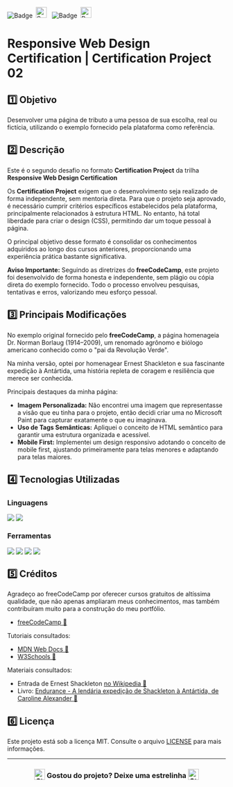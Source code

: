 ![Badge](https://img.shields.io/badge/freeCodeCamp-BB2649?style=for-the-badge)&nbsp;&nbsp;<img src="https://raw.githubusercontent.com/Tarikul-Islam-Anik/Animated-Fluent-Emojis/master/Emojis/Activities/Sparkles.png" alt="Sparkles" width="25" height="25" />&nbsp;&nbsp;&nbsp;![Badge](https://img.shields.io/badge/PROJETO-PRÓPRIO-FF6F61?style=for-the-badge)&nbsp;&nbsp;<img src="https://raw.githubusercontent.com/Tarikul-Islam-Anik/Animated-Fluent-Emojis/master/Emojis/Travel%20and%20places/Rocket.png" alt="Rocket" width="25" height="25" />

# Responsive Web Design Certification | Certification Project 02

## 1️⃣ Objetivo
Desenvolver uma página de tributo a uma pessoa de sua escolha, real ou fictícia, utilizando o exemplo fornecido pela plataforma como referência.

## 2️⃣ Descrição
Este é o segundo desafio no formato **Certification Project** da trilha **Responsive Web Design Certification**

Os **Certification Project** exigem que o desenvolvimento seja realizado de forma independente, sem mentoria direta. Para que o projeto seja aprovado, é necessário cumprir critérios específicos estabelecidos pela plataforma, principalmente relacionados à estrutura HTML. No entanto, há total liberdade para criar o design (CSS), permitindo dar um toque pessoal à página.

O principal objetivo desse formato é consolidar os conhecimentos adquiridos ao longo dos cursos anteriores, proporcionando uma experiência prática bastante significativa.

**Aviso Importante:**
Seguindo as diretrizes do **freeCodeCamp**, este projeto foi desenvolvido de forma honesta e independente, sem plágio ou cópia direta do exemplo fornecido. Todo o processo envolveu pesquisas, tentativas e erros, valorizando meu esforço pessoal.

## 3️⃣ Principais Modificações
No exemplo original fornecido pelo **freeCodeCamp**, a página homenageia Dr. Norman Borlaug (1914–2009), um renomado agrônomo e biólogo americano conhecido como o "pai da Revolução Verde".

Na minha versão, optei por homenagear Ernest Shackleton e sua fascinante expedição à Antártida, uma história repleta de coragem e resiliência que merece ser conhecida.

Principais destaques da minha página:

- **Imagem Personalizada:** Não encontrei uma imagem que representasse a visão que eu tinha para o projeto, então decidi criar uma no Microsoft Paint para capturar exatamente o que eu imaginava.
- **Uso de Tags Semânticas:** Apliquei o conceito de HTML semântico para garantir uma estrutura organizada e acessível.
- **Mobile First:** Implementei um design responsivo adotando o conceito de mobile first, ajustando primeiramente para telas menores e adaptando para telas maiores.

## 4️⃣ Tecnologias Utilizadas

### Linguagens
<div style="display:flex;">
  <img src="https://img.shields.io/badge/HTML5-E34F26?style=for-the-badge&logo=html5&logoColor=white">&nbsp;<img src="https://img.shields.io/badge/CSS3-1572B6?style=for-the-badge&logo=css3&logoColor=white">
</div>

### Ferramentas
<div style="display:flex;">
  <img src="https://img.shields.io/badge/MICROSOFT%20PAINT-F7DF1E?style=for-the-badge&logo=visual-studio-code&logoColor=white" />&nbsp;<img src="https://img.shields.io/badge/Visual%20Studio%20Code-0078D4?style=for-the-badge&logo=visual-studio-code&logoColor=white">&nbsp;<img src="https://img.shields.io/badge/Git-F05032?style=for-the-badge&logo=git&logoColor=white">&nbsp;<img src="https://img.shields.io/badge/GitHub-404040?style=for-the-badge&logo=github&logoColor=white">
</div>

## 5️⃣ Créditos
Agradeço ao freeCodeCamp por oferecer cursos gratuitos de altíssima qualidade, que não apenas ampliaram meus conhecimentos, mas também contribuíram muito para a construção do meu portfólio.
- <a href="https://www.freecodecamp.org/" target="_blank">freeCodeCamp 🔗</a>

Tutoriais consultados: 
- <a href="https://developer.mozilla.org/en-US/" target="_blank">MDN Web Docs 🔗</a>
- <a href="https://www.w3schools.com/" target="_blank">W3Schools 🔗</a>

Materiais consultados:
- Entrada de Ernest Shackleton <a href="https://pt.wikipedia.org/wiki/Ernest_Henry_Shackleton" target="_blank">no Wikipedia 🔗</a>
- Livro: <a href="https://www.companhiadasletras.com.br/livro/9788535933864/endurance-nova-edicao" target="_blank">Endurance - A lendária expedição de Shackleton à Antártida, de Caroline Alexander 🔗</a>

## 6️⃣ Licença
Este projeto está sob a licença MIT. Consulte o arquivo [LICENSE](LICENSE) para mais informações.

---

### <div align="center"><img src="https://raw.githubusercontent.com/Tarikul-Islam-Anik/Animated-Fluent-Emojis/master/Emojis/Travel%20and%20places/Star.png" alt="Star" width="25" height="25" style="vertical-align:text-bottom;" /> Gostou do projeto? Deixe uma estrelinha <img src="https://raw.githubusercontent.com/Tarikul-Islam-Anik/Animated-Fluent-Emojis/master/Emojis/Travel%20and%20places/Star.png" alt="Star" width="25" height="25" style="vertical-align:text-bottom;" /></div>
